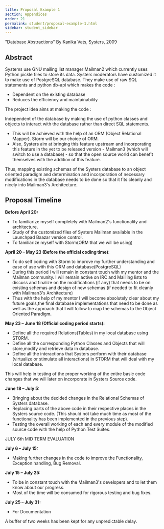 ```yaml
---
title: Proposal Example 1
section: Appendices
order: 21
permalink: student/proposal-example-1.html
sidebar: student_sidebar
---
```


"Database Abstractions" By Kanika Vats, Systers, 2009


## Abstract

Systems use GNU mailing list manager Mailman2 which currently uses Python pickle files to store its data. Systers moderators have customized it to make use of PostgreSQL database. They make use of raw SQL statements and python db-api which makes the code :

*   Dependent on the existing database
*   Reduces the efficiency and maintainability

The project idea aims at making the code :

Independent of the database by making the use of python classes and objects to interact with the database rather than direct SQL statements.

*   This will be achieved with the help of an ORM (Object Relational Mapper). Storm will be our choice of ORM.
*   Also, Systers aim at bringing this feature upstream and incorporating this feature in the yet to be released version - Mailman3 (which will switch to use a database) - so that the open source world can benefit themselves with the addition of this feature.

Thus, mapping existing schemas of the Systers database to an object oriented paradigm and determination and incorporation of necessary modifications in the database needs to be done so that it fits cleanly and nicely into Mailman3's Architecture.


## Proposal Timeline

**Before April 20:**

*   To familiarize myself completely with Mailman2's functionality and architecture.
*   Study of the customized files of Systers Mailman available in the Launchpad Baazar version control.
*   To familiarize myself with Storm(ORM that we will be using)

**April 20 – May 23 (Before the official coding time):**

*   To do self coding with Storm to improve my further understanding and ease of use with this ORM and database(PostgreSQL)
*   During this period I will remain in constant touch with my mentor and the Mailman community. I will remain active on IRC and Mailling lists to discuss and finalize on the modifications (if any) that needs to be on existing schemas and design of new schemas (if needed to fit cleanly with Mailman3's Architecture)
*   Thus with the help of my mentor I will become absolutely clear about my future goals,the final database implementations that need to be done as well as the approach that I will follow to map the schemas to the Object Oriented Paradigm.

**May 23 – June 18 (Official coding period starts):**

*   Define all the required Relations(Tables) in my local database using STORM.
*   Define all the corresponding Python Classes and Objects that will store,modify and retrieve data in database.
*   Define all the interactions that Systers perform with their database (virtualize or stimulate all interactions) in STORM that will deal with my local database.

This will help in testing of the proper working of the entire basic code changes that we will later on incorporate in Systers Source code.

**June 18 – July 5:**

*   Bringing about the decided changes in the Relational Schemas of Systers database.
*   Replacing parts of the above code in their respective places in the Systers source code. (This should not take much time as most of the functionality has been implemented in the previous step).
*   Testing the overall working of each and every module of the modified source code with the help of Python Test Suites.

JULY 6th MID TERM EVALUATION

**July 6 – July 15:**

*   Making further changes in the code to improve the Functionality, Exception handling, Bug Removal.

**July 15 – July 25:**

*   To be in constant touch with the Mailman3's developers and to let them know about our progress.
*   Most of the time will be consumed for rigorous testing and bug fixes.

**July 25 – July 31:**

*   For Documentation

A buffer of two weeks has been kept for any unpredictable delay.



